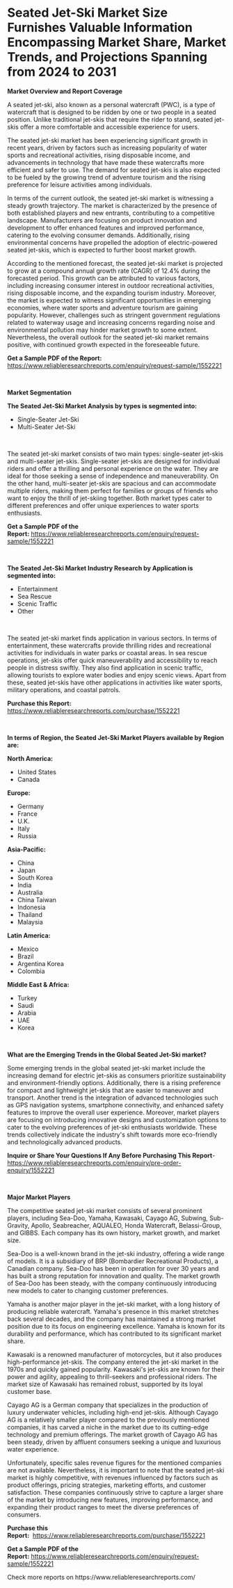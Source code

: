 <p><h1>Seated Jet-Ski Market Size Furnishes Valuable Information Encompassing Market Share, Market Trends, and Projections Spanning from 2024 to 2031</h1></p><p><strong>Market Overview and Report Coverage</strong></p>
<p><p>A seated jet-ski, also known as a personal watercraft (PWC), is a type of watercraft that is designed to be ridden by one or two people in a seated position. Unlike traditional jet-skis that require the rider to stand, seated jet-skis offer a more comfortable and accessible experience for users.</p><p>The seated jet-ski market has been experiencing significant growth in recent years, driven by factors such as increasing popularity of water sports and recreational activities, rising disposable income, and advancements in technology that have made these watercrafts more efficient and safer to use. The demand for seated jet-skis is also expected to be fueled by the growing trend of adventure tourism and the rising preference for leisure activities among individuals.</p><p>In terms of the current outlook, the seated jet-ski market is witnessing a steady growth trajectory. The market is characterized by the presence of both established players and new entrants, contributing to a competitive landscape. Manufacturers are focusing on product innovation and development to offer enhanced features and improved performance, catering to the evolving consumer demands. Additionally, rising environmental concerns have propelled the adoption of electric-powered seated jet-skis, which is expected to further boost market growth.</p><p>According to the mentioned forecast, the seated jet-ski market is projected to grow at a compound annual growth rate (CAGR) of 12.4% during the forecasted period. This growth can be attributed to various factors, including increasing consumer interest in outdoor recreational activities, rising disposable income, and the expanding tourism industry. Moreover, the market is expected to witness significant opportunities in emerging economies, where water sports and adventure tourism are gaining popularity. However, challenges such as stringent government regulations related to waterway usage and increasing concerns regarding noise and environmental pollution may hinder market growth to some extent. Nevertheless, the overall outlook for the seated jet-ski market remains positive, with continued growth expected in the foreseeable future.</p></p>
<p><strong>Get a Sample PDF of the Report:</strong> <a href="https://www.reliableresearchreports.com/enquiry/request-sample/1552221">https://www.reliableresearchreports.com/enquiry/request-sample/1552221</a></p>
<p>&nbsp;</p>
<p><strong>Market Segmentation</strong></p>
<p><strong>The Seated Jet-Ski Market Analysis by types is segmented into:</strong></p>
<p><ul><li>Single-Seater Jet-Ski</li><li>Multi-Seater Jet-Ski</li></ul></p>
<p>&nbsp;</p>
<p><p>The seated jet-ski market consists of two main types: single-seater jet-skis and multi-seater jet-skis. Single-seater jet-skis are designed for individual riders and offer a thrilling and personal experience on the water. They are ideal for those seeking a sense of independence and maneuverability. On the other hand, multi-seater jet-skis are spacious and can accommodate multiple riders, making them perfect for families or groups of friends who want to enjoy the thrill of jet-skiing together. Both market types cater to different preferences and offer unique experiences to water sports enthusiasts.</p></p>
<p><strong>Get a Sample PDF of the Report:</strong>&nbsp;<a href="https://www.reliableresearchreports.com/enquiry/request-sample/1552221">https://www.reliableresearchreports.com/enquiry/request-sample/1552221</a></p>
<p>&nbsp;</p>
<p><strong>The Seated Jet-Ski Market Industry Research by Application is segmented into:</strong></p>
<p><ul><li>Entertainment</li><li>Sea Rescue</li><li>Scenic Traffic</li><li>Other</li></ul></p>
<p>&nbsp;</p>
<p><p>The seated jet-ski market finds application in various sectors. In terms of entertainment, these watercrafts provide thrilling rides and recreational activities for individuals in water parks or coastal areas. In sea rescue operations, jet-skis offer quick maneuverability and accessibility to reach people in distress swiftly. They also find application in scenic traffic, allowing tourists to explore water bodies and enjoy scenic views. Apart from these, seated jet-skis have other applications in activities like water sports, military operations, and coastal patrols.</p></p>
<p><strong>Purchase this Report:</strong>&nbsp; <a href="https://www.reliableresearchreports.com/purchase/1552221">https://www.reliableresearchreports.com/purchase/1552221</a></p>
<p>&nbsp;</p>
<p><strong>In terms of Region, the Seated Jet-Ski Market Players available by Region are:</strong></p>
<p>
    <p> <strong> North America: </strong>
        <ul>
            <li>United States</li>
            <li>Canada</li>
        </ul>
        </p> 
    <p> <strong> Europe: </strong>
        <ul>
            <li>Germany</li>
            <li>France</li>
            <li>U.K.</li>
            <li>Italy</li>
            <li>Russia</li>
        </ul>
        </p> 
    <p> <strong> Asia-Pacific: </strong>
        <ul>
            <li>China</li>
            <li>Japan</li>
            <li>South Korea</li>
            <li>India</li>
            <li>Australia</li>
            <li>China Taiwan</li>
            <li>Indonesia</li>
            <li>Thailand</li>
            <li>Malaysia</li>
        </ul>
        </p> 
    <p> <strong> Latin America: </strong>
        <ul>
            <li>Mexico</li>
            <li>Brazil</li>
            <li>Argentina Korea</li>
            <li>Colombia</li>
        </ul>
        </p> 
    <p> <strong> Middle East & Africa: </strong>
        <ul>
            <li>Turkey</li>
            <li>Saudi</li>
            <li>Arabia</li>
            <li>UAE</li>
            <li>Korea</li>
        </ul>
    </p>
    </p>
<p>&nbsp;</p>
<p><strong>What are the Emerging Trends in the Global Seated Jet-Ski market?</strong></p>
<p><p>Some emerging trends in the global seated jet-ski market include the increasing demand for electric jet-skis as consumers prioritize sustainability and environment-friendly options. Additionally, there is a rising preference for compact and lightweight jet-skis that are easier to maneuver and transport. Another trend is the integration of advanced technologies such as GPS navigation systems, smartphone connectivity, and enhanced safety features to improve the overall user experience. Moreover, market players are focusing on introducing innovative designs and customization options to cater to the evolving preferences of jet-ski enthusiasts worldwide. These trends collectively indicate the industry's shift towards more eco-friendly and technologically advanced products.</p></p>
<p><strong>Inquire or Share Your Questions If Any Before Purchasing This Report</strong>- <a href="https://www.reliableresearchreports.com/enquiry/pre-order-enquiry/1552221">https://www.reliableresearchreports.com/enquiry/pre-order-enquiry/1552221</a></p>
<p>&nbsp;</p>
<p><strong>Major Market Players</strong></p>
<p><p>The competitive seated jet-ski market consists of several prominent players, including Sea-Doo, Yamaha, Kawasaki, Cayago AG, Subwing, Sub-Gravity, Apollo, Seabreacher, AQUALEO, Honda Watercraft, Belassi-Group, and GIBBS. Each company has its own history, market growth, and market size.</p><p>Sea-Doo is a well-known brand in the jet-ski industry, offering a wide range of models. It is a subsidiary of BRP (Bombardier Recreational Products), a Canadian company. Sea-Doo has been in operation for over 30 years and has built a strong reputation for innovation and quality. The market growth of Sea-Doo has been steady, with the company continuously introducing new models to cater to changing customer preferences.</p><p>Yamaha is another major player in the jet-ski market, with a long history of producing reliable watercraft. Yamaha's presence in this market stretches back several decades, and the company has maintained a strong market position due to its focus on engineering excellence. Yamaha is known for its durability and performance, which has contributed to its significant market share.</p><p>Kawasaki is a renowned manufacturer of motorcycles, but it also produces high-performance jet-skis. The company entered the jet-ski market in the 1970s and quickly gained popularity. Kawasaki's jet-skis are known for their power and agility, appealing to thrill-seekers and professional riders. The market size of Kawasaki has remained robust, supported by its loyal customer base.</p><p>Cayago AG is a German company that specializes in the production of luxury underwater vehicles, including high-end jet-skis. Although Cayago AG is a relatively smaller player compared to the previously mentioned companies, it has carved a niche in the market due to its cutting-edge technology and premium offerings. The market growth of Cayago AG has been steady, driven by affluent consumers seeking a unique and luxurious water experience.</p><p>Unfortunately, specific sales revenue figures for the mentioned companies are not available. Nevertheless, it is important to note that the seated jet-ski market is highly competitive, with revenues influenced by factors such as product offerings, pricing strategies, marketing efforts, and customer satisfaction. These companies continuously strive to capture a larger share of the market by introducing new features, improving performance, and expanding their product ranges to meet the diverse preferences of consumers.</p></p>
<p><strong>Purchase this Report:</strong>&nbsp;&nbsp;<a href="https://www.reliableresearchreports.com/purchase/1552221">https://www.reliableresearchreports.com/purchase/1552221</a></p>
<p></p>
<p><strong>Get a Sample PDF of the Report:</strong>&nbsp;<a href="https://www.reliableresearchreports.com/enquiry/request-sample/1552221">https://www.reliableresearchreports.com/enquiry/request-sample/1552221</a></p>
<p>Check more reports on https://www.reliableresearchreports.com/</p>